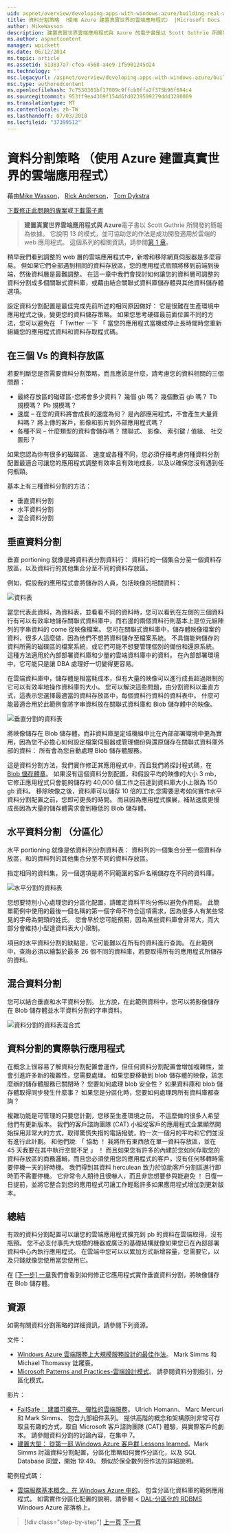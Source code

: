 ```yaml
---
uid: aspnet/overview/developing-apps-with-windows-azure/building-real-world-cloud-apps-with-windows-azure/data-partitioning-strategies
title: 資料分割策略 （使用 Azure 建置真實世界的雲端應用程式） |Microsoft Docs
author: MikeWasson
description: 建置真實世界雲端應用程式與 Azure 的電子書是以 Scott Guthrie 所開發的簡報為依據。 它說明 13 模式與做法，他可以...
ms.author: aspnetcontent
manager: wpickett
ms.date: 06/12/2014
ms.topic: article
ms.assetid: 513837a7-cfea-4568-a4e9-1f5901245d24
ms.technology: ''
msc.legacyurl: /aspnet/overview/developing-apps-with-windows-azure/building-real-world-cloud-apps-with-windows-azure/data-partitioning-strategies
msc.type: authoredcontent
ms.openlocfilehash: 7c7530301bf17009c9ffcb0ffa2f375b96f694c4
ms.sourcegitcommit: 953ff9ea4369f154d6fd0239599279ddd3280009
ms.translationtype: MT
ms.contentlocale: zh-TW
ms.lasthandoff: 07/03/2018
ms.locfileid: "37399512"
---
```

<a name="data-partitioning-strategies-building-real-world-cloud-apps-with-azure"></a>資料分割策略 （使用 Azure 建置真實世界的雲端應用程式）
====================
藉由[Mike Wasson](https://github.com/MikeWasson)， [Rick Anderson](https://github.com/Rick-Anderson)， [Tom Dykstra](https://github.com/tdykstra)

[下載修正此問題的專案](http://code.msdn.microsoft.com/Fix-It-app-for-Building-cdd80df4)或[下載電子書](http://blogs.msdn.com/b/microsoft_press/archive/2014/07/23/free-ebook-building-cloud-apps-with-microsoft-azure.aspx)

> **建置真實世界雲端應用程式與 Azure**電子書以 Scott Guthrie 所開發的簡報為依據。 它說明 13 的模式，並可協助您的作法是成功開發適用於雲端的 web 應用程式。 這個系列的相關資訊，請參閱[第 1 章](introduction.md)。


稍早我們看到調整的 web 層的雲端應用程式中，新增和移除網頁伺服器是多麼容易。 但如果它們全部遇到相同的資料存放區，您的應用程式瓶頸將移到前端到後端，然後資料層是最難調整。 在這一章中我們會探討如何讓您的資料層可調整的資料分割成多個關聯式資料庫，或藉由結合關聯式資料庫儲存體與其他資料儲存體選項。

設定資料分割配置是最佳完成先前所述的相同原因做好： 它是很難在生產環境中應用程式之後，變更您的資料儲存策略。 如果您思考硬碟最前面位置不同的方法，您可以避免在 「 Twitter 一下 「 當您的應用程式當機或停止長時間時您重新組織您的應用程式資料和資料存取程式碼。

## <a name="the-three-vs-of-data-storage"></a>在三個 Vs 的資料存放區

若要判斷您是否需要資料分割策略，而且應該是什麼，請考慮您的資料相關的三個問題：

- 最終存放區的磁碟區-您將會多少資料？ 幾個 gb 嗎？ 幾個數百 gb 嗎？ Tb 規模嗎？ Pb 規模嗎？
- 速度 – 在您的資料將會成長的速度為何？ 是內部應用程式，不會產生大量資料嗎？ 將上傳的客戶，影像和影片到外部應用程式嗎？
- 各種不同 – 什麼類型的資料會儲存嗎？ 關聯式、 影像、 索引鍵 / 值組、 社交圖形？

如果您認為你有很多的磁碟區、 速度或各種不同，您必須仔細考慮何種資料分割配置最適合可讓您的應用程式調整有效率且有效地成長，以及以確保您沒有遇到任何瓶頸。

基本上有三種資料分割的方法：

- 垂直資料分割
- 水平資料分割
- 混合資料分割

## <a name="vertical-partitioning"></a>垂直資料分割

垂直 portioning 就像是將資料表分割資料行： 資料行的一個集合分至一個資料存放區，以及資料行的其他集合分至不同的資料存放區。

例如，假設我的應用程式會將儲存的人員，包括映像的相關資料：

![資料表](data-partitioning-strategies/_static/image1.png)

當您代表此資料，為資料表，並看看不同的資料時，您可以看到在左側的三個資料行有可以有效率地儲存關聯式資料庫中，而右邊的兩個資料行則基本上是位元組陣列的字串資料的 come 從映像檔案。 您可在關聯式資料庫中，儲存體映像檔案的資料，很多人這麼做，因為他們不想將資料儲存至檔案系統。 不具備能夠儲存的資料所需的磁碟區的檔案系統，或它們可能不想要管理個別的備份和還原系統。 這種方法適用於內部部署資料庫和少量的雲端資料庫中的資料。 在內部部署環境中，它可能只是讓 DBA 處理好一切變得更容易。

在雲端資料庫中，儲存體是相當耗成本，但有大量的映像可以進行成長超過限制的它可以有效率地操作資料庫的大小。 您可以解決這些問題，由分割資料以垂直方式，這表示您選擇最適當的資料存放區中，每個資料行資料的資料表中。 什麼可能最適合用於此範例會將字串資料放在關聯式資料庫和 Blob 儲存體中的映像。

![垂直分割的資料表](data-partitioning-strategies/_static/image2.png)

將映像儲存在 Blob 儲存體，而非資料庫是定域機組中比在內部部署環境中更為實用，因為您不必擔心如何設定檔案伺服器或管理備份與還原儲存在關聯式資料庫外部的資料： 所有會為您自動處理 Blob 儲存體服務。

這是資料分割方法，我們實作修正其應用程式中，而且我們將探討程式碼，在[Blob 儲存體章](unstructured-blob-storage.md)。 如果沒有這個資料分割配置，和假設平均的映像的大小 3 mb，它修正應用程式只會能夠儲存約 40,000 個工作之前達到資料庫大小上限為 150 gb 資料。 移除映像之後，資料庫可以儲存 10 倍的工作;您需要思考如何實作水平資料分割配置之前，您即可更長的時間。 而且因為應用程式擴展，補貼速度更慢成長因為大量的儲存體需求會到極低的 Blob 儲存體。

## <a name="horizontal-partitioning-sharding"></a>水平資料分割 （分區化）

水平 portioning 就像是依資料列分割資料表： 資料列的一個集合分至一個資料存放區，和的資料列的其他集合分至不同的資料存放區。

指定相同的資料集，另一個選項是將不同範圍的客戶名稱儲存在不同的資料庫。

![水平分割的資料表](data-partitioning-strategies/_static/image3.png)

您想要特別小心處理您的分區化配置，請確定資料平均分佈以避免作用點。 此簡單範例中使用的最後一個名稱的第一個字母不符合這項需求，因為很多人有某些常見的字母為開頭的姓氏。 您會早於您可能預期，因為某些資料庫會非常大，而大部分會維持小型達資料表大小限制。

項目的水平資料分割的缺點是，它可能難以在所有的資料進行查詢。 在此範例中，查詢必須以繪製於最多 26 個不同的資料庫，若要取得所有的應用程式所儲存的資料。

## <a name="hybrid-partitioning"></a>混合資料分割

您可以結合垂直和水平資料分割。 比方說，在此範例資料中，您可以將影像儲存在 Blob 儲存體並水平資料分割的字串資料。

![資料分割的資料表混合式](data-partitioning-strategies/_static/image4.png)

## <a name="partitioning-a-production-application"></a>資料分割的實際執行應用程式

在概念上很容易了解資料分割配置會運作，但任何資料分割配置會增加複雜性，並會引進許多新的複雜性，您需要處理。 如果您要移動到 blob 儲存體的映像，該怎麼辦的儲存體服務已關閉時？ 您要如何處理 blob 安全性？ 如果資料庫和 blob 儲存體取得同步發生什麼事？ 如果您是分區化時，您要如何處理跨所有資料庫都查詢？

複雜功能是可管理的只要您計劃，您移至生產環境之前。 不這麼做的很多人希望他們有更新版本。 我們的客戶諮詢團隊 (CAT) 小組從客戶的應用程式企業顯然開始採用非常大的方式，取得驚慌失措的電話撥號，約一次一個月的平均和它們並沒有進行此計劃。 和他們說: 「 協助 ！ 我將所有東西放在單一資料存放區，並在 45 天我要在其中執行空間不足 」 ！ 而且如果您有許多的內建於您如何存取您的資料存放區的商務邏輯，而且您必須使用您的應用程式的客戶，沒有任何移轉時需要停機一天的好時機。 我們得到其資料 herculean 致力於協助客戶分割區進行即時而不需要停機。 它非常令人期待且很嚇人，而且非您想要參與能避免 ！ 日復一日提前，並將它整合到您的應用程式可讓工作輕鬆許多如果應用程式增加到更新版本。

## <a name="summary"></a>總結

有效的資料分割配置可以讓您的雲端應用程式擴充到 pb 的資料在雲端取得，沒有瓶頸。 您不必支付事先大規模的機器或廣泛的基礎結構就像如果您已在內部部署資料中心內執行應用程式。 在雲端中您可以以累加方式新增容量，您需要它，以及只錢就像您使用當您使用它。

在 [[下一步] 一章](unstructured-blob-storage.md)我們會看到如何修正它應用程式實作垂直資料分割，將映像儲存在 Blob 儲存體。

## <a name="resources"></a>資源

如需有關資料分割策略的詳細資訊，請參閱下列資源。

文件：

- [Windows Azure 雲端服務上大規模服務設計的最佳作法](https://msdn.microsoft.com/library/windowsazure/jj717232.aspx)。 Mark Simms 和 Michael Thomassy 詘躩裛。
- [Microsoft Patterns and Practices-雲端設計模式](https://msdn.microsoft.com/library/dn568099.aspx)。 請參閱資料分割指引，分區化模式。

影片：

- [FailSafe︰ 建置可擴充、 彈性的雲端服務](https://channel9.msdn.com/Series/FailSafe)。 Ulrich Homann、 Marc Mercuri 和 Mark Simms、 包含九部組件系列。 提供高階的概念和架構原則非常可存取且有趣的方式，取自 Microsoft 客戶諮詢團隊 (CAT) 體驗，與實際客戶的劇本。 請參閱資料分割的討論內容，在集中 7。
- [建置大型： 從第一部 Windows Azure 客戶群 Lessons learned](https://channel9.msdn.com/Events/Build/2012/3-029)。Mark Simms 討論資料分割配置，分區化策略如何實作分區化，以及 SQL Database 同盟，開始 19:49。 類似於保全數列但作法的詳細說明。

範例程式碼：

- [雲端服務基本概念，在 Windows Azure 中的](https://code.msdn.microsoft.com/Cloud-Service-Fundamentals-4ca72649)。 包含分區化資料庫的範例應用程式。 如需實作分區化配置的說明，請參閱 < [DAL-分區化的 RDBMS](https://blogs.msdn.com/b/windowsazure/archive/2013/09/05/dal-sharding-of-rdbms.aspx) Windows Azure 部落格上。

> [!div class="step-by-step"]
> [上一頁](data-storage-options.md)
> [下一頁](unstructured-blob-storage.md)

